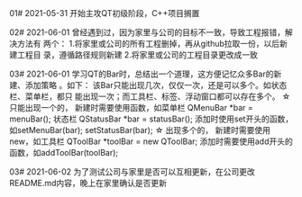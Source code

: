 01# 2021-05-31 开始主攻QT初级阶段，C++项目搁置

02# 2021-06-01 曾经遇到过，因为家里与公司的目标不一致，导致工程报错，解决方法有			两个：
		1.将家里或公司的所有工程删掉，再从github拉取一份，以后新建工程目		录，遵循路径规则新建
		2.将家里或公司的工程目录更改成一致

03# 2021-06-01 学习QT的Bar时，总结出一个道理，这方便记忆众多Bar的新建、添加策略			。如下：
	       该Bar只能出现几次，仅仅一次，还是可以多个。如状态栏、菜单栏，都只		能出现一次；而工具栏、标签、浮动窗口都可以存在多个。
	       ☆ 只能出现一个的， 新建时需要使用函数，如菜单栏 QMenuBar *bar = menuBar();  状态栏 QStatusBar *bar = statusBar();
		 添加时使用set开头的函数，如setMenuBar(bar); setStatusBar(bar);
	       ☆ 出现多个的， 新建时需要使用new，如工具栏 QToolBar *toolBar = new QToolBar;
		 添加时需要使用add开头的函数，如addToolBar(toolBar);

03# 2021-06-02 为了测试公司与家里是否可以互相更新，在公司更改README.md内容，晚上在家里确认是否更新
